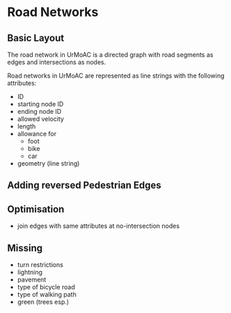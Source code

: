 # Road Networks

## Basic Layout

The road network in UrMoAC is a directed graph with road segments as edges and intersections as nodes.

Road networks in UrMoAC are represented as line strings with the following attributes:

* ID
* starting node ID
* ending node ID
* allowed velocity
* length
* allowance for
    * foot
    * bike
    * car
* geometry (line string)


## Adding reversed Pedestrian Edges



## Optimisation

* join edges with same attributes at no-intersection nodes


## Missing

* turn restrictions
* lightning
* pavement
* type of bicycle road
* type of walking path
* green (trees esp.)





